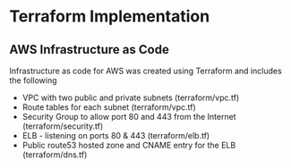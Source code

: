 # Terraform Implementation

## AWS Infrastructure as Code 

Infrastructure as code for AWS was created using Terraform and includes the following

- VPC with two public and private subnets (terraform/vpc.tf)
- Route tables for each subnet (terraform/vpc.tf)
- Security Group to allow port 80 and 443 from the Internet (terraform/security.tf)
- ELB - listening on ports 80 & 443 (terraform/elb.tf)
- Public route53 hosted zone and CNAME entry for the ELB (terraform/dns.tf)